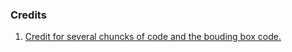 


### Credits
1. [Credit for several chuncks of code and the bouding box code.](https://github.com/motlabs/iOS-Proejcts-with-ML-Models)
